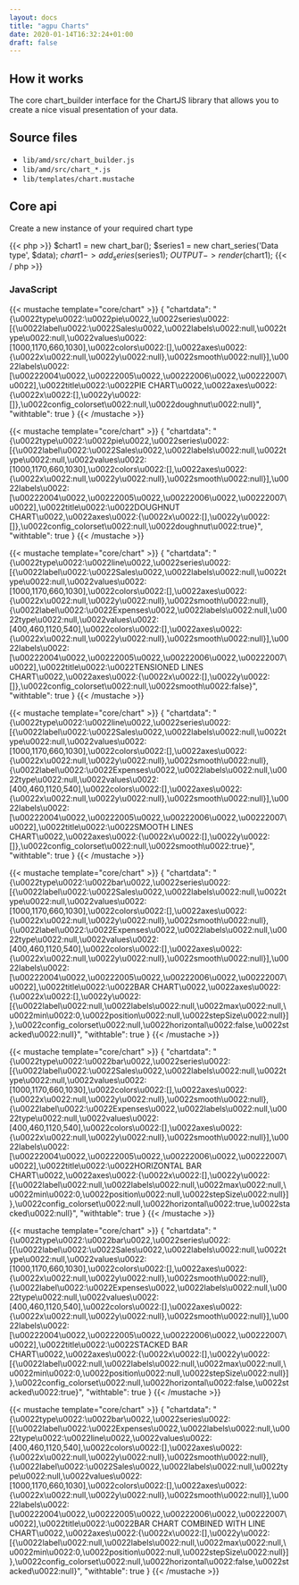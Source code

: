 ```yaml
---
layout: docs
title: "agpu Charts"
date: 2020-01-14T16:32:24+01:00
draft: false
---
```


## How it works

The core chart_builder interface for the ChartJS library that allows you to create a nice visual presentation of your data.

## Source files

* `lib/amd/src/chart_builder.js`
* `lib/amd/src/chart_*.js`
* `lib/templates/chart.mustache`

## Core api

Create a new instance of your required chart type

{{< php >}}
  $chart1 = new chart_bar();
  $series1 = new chart_series('Data type', $data);
  $chart1->add_series($series1);
  $OUTPUT->render($chart1);
{{< / php >}}


### JavaScript

{{< mustache template="core/chart" >}}
{
    "chartdata": "{\u0022type\u0022:\u0022pie\u0022,\u0022series\u0022:[{\u0022label\u0022:\u0022Sales\u0022,\u0022labels\u0022:null,\u0022type\u0022:null,\u0022values\u0022:[1000,1170,660,1030],\u0022colors\u0022:[],\u0022axes\u0022:{\u0022x\u0022:null,\u0022y\u0022:null},\u0022smooth\u0022:null}],\u0022labels\u0022:[\u00222004\u0022,\u00222005\u0022,\u00222006\u0022,\u00222007\u0022],\u0022title\u0022:\u0022PIE CHART\u0022,\u0022axes\u0022:{\u0022x\u0022:[],\u0022y\u0022:[]},\u0022config_colorset\u0022:null,\u0022doughnut\u0022:null}",
    "withtable": true
}
{{< /mustache >}}

{{< mustache template="core/chart" >}}
{
    "chartdata": "{\u0022type\u0022:\u0022pie\u0022,\u0022series\u0022:[{\u0022label\u0022:\u0022Sales\u0022,\u0022labels\u0022:null,\u0022type\u0022:null,\u0022values\u0022:[1000,1170,660,1030],\u0022colors\u0022:[],\u0022axes\u0022:{\u0022x\u0022:null,\u0022y\u0022:null},\u0022smooth\u0022:null}],\u0022labels\u0022:[\u00222004\u0022,\u00222005\u0022,\u00222006\u0022,\u00222007\u0022],\u0022title\u0022:\u0022DOUGHNUT CHART\u0022,\u0022axes\u0022:{\u0022x\u0022:[],\u0022y\u0022:[]},\u0022config_colorset\u0022:null,\u0022doughnut\u0022:true}",
    "withtable": true
}
{{< /mustache >}}

{{< mustache template="core/chart" >}}
{
    "chartdata": "{\u0022type\u0022:\u0022line\u0022,\u0022series\u0022:[{\u0022label\u0022:\u0022Sales\u0022,\u0022labels\u0022:null,\u0022type\u0022:null,\u0022values\u0022:[1000,1170,660,1030],\u0022colors\u0022:[],\u0022axes\u0022:{\u0022x\u0022:null,\u0022y\u0022:null},\u0022smooth\u0022:null},{\u0022label\u0022:\u0022Expenses\u0022,\u0022labels\u0022:null,\u0022type\u0022:null,\u0022values\u0022:[400,460,1120,540],\u0022colors\u0022:[],\u0022axes\u0022:{\u0022x\u0022:null,\u0022y\u0022:null},\u0022smooth\u0022:null}],\u0022labels\u0022:[\u00222004\u0022,\u00222005\u0022,\u00222006\u0022,\u00222007\u0022],\u0022title\u0022:\u0022TENSIONED LINES CHART\u0022,\u0022axes\u0022:{\u0022x\u0022:[],\u0022y\u0022:[]},\u0022config_colorset\u0022:null,\u0022smooth\u0022:false}",
    "withtable": true
}
{{< /mustache >}}

{{< mustache template="core/chart" >}}
{
    "chartdata": "{\u0022type\u0022:\u0022line\u0022,\u0022series\u0022:[{\u0022label\u0022:\u0022Sales\u0022,\u0022labels\u0022:null,\u0022type\u0022:null,\u0022values\u0022:[1000,1170,660,1030],\u0022colors\u0022:[],\u0022axes\u0022:{\u0022x\u0022:null,\u0022y\u0022:null},\u0022smooth\u0022:null},{\u0022label\u0022:\u0022Expenses\u0022,\u0022labels\u0022:null,\u0022type\u0022:null,\u0022values\u0022:[400,460,1120,540],\u0022colors\u0022:[],\u0022axes\u0022:{\u0022x\u0022:null,\u0022y\u0022:null},\u0022smooth\u0022:null}],\u0022labels\u0022:[\u00222004\u0022,\u00222005\u0022,\u00222006\u0022,\u00222007\u0022],\u0022title\u0022:\u0022SMOOTH LINES CHART\u0022,\u0022axes\u0022:{\u0022x\u0022:[],\u0022y\u0022:[]},\u0022config_colorset\u0022:null,\u0022smooth\u0022:true}",
    "withtable": true
}
{{< /mustache >}}

{{< mustache template="core/chart" >}}
{
    "chartdata": "{\u0022type\u0022:\u0022bar\u0022,\u0022series\u0022:[{\u0022label\u0022:\u0022Sales\u0022,\u0022labels\u0022:null,\u0022type\u0022:null,\u0022values\u0022:[1000,1170,660,1030],\u0022colors\u0022:[],\u0022axes\u0022:{\u0022x\u0022:null,\u0022y\u0022:null},\u0022smooth\u0022:null},{\u0022label\u0022:\u0022Expenses\u0022,\u0022labels\u0022:null,\u0022type\u0022:null,\u0022values\u0022:[400,460,1120,540],\u0022colors\u0022:[],\u0022axes\u0022:{\u0022x\u0022:null,\u0022y\u0022:null},\u0022smooth\u0022:null}],\u0022labels\u0022:[\u00222004\u0022,\u00222005\u0022,\u00222006\u0022,\u00222007\u0022],\u0022title\u0022:\u0022BAR CHART\u0022,\u0022axes\u0022:{\u0022x\u0022:[],\u0022y\u0022:[{\u0022label\u0022:null,\u0022labels\u0022:null,\u0022max\u0022:null,\u0022min\u0022:0,\u0022position\u0022:null,\u0022stepSize\u0022:null}]},\u0022config_colorset\u0022:null,\u0022horizontal\u0022:false,\u0022stacked\u0022:null}",
    "withtable": true
}
{{< /mustache >}}

{{< mustache template="core/chart" >}}
{
    "chartdata": "{\u0022type\u0022:\u0022bar\u0022,\u0022series\u0022:[{\u0022label\u0022:\u0022Sales\u0022,\u0022labels\u0022:null,\u0022type\u0022:null,\u0022values\u0022:[1000,1170,660,1030],\u0022colors\u0022:[],\u0022axes\u0022:{\u0022x\u0022:null,\u0022y\u0022:null},\u0022smooth\u0022:null},{\u0022label\u0022:\u0022Expenses\u0022,\u0022labels\u0022:null,\u0022type\u0022:null,\u0022values\u0022:[400,460,1120,540],\u0022colors\u0022:[],\u0022axes\u0022:{\u0022x\u0022:null,\u0022y\u0022:null},\u0022smooth\u0022:null}],\u0022labels\u0022:[\u00222004\u0022,\u00222005\u0022,\u00222006\u0022,\u00222007\u0022],\u0022title\u0022:\u0022HORIZONTAL BAR CHART\u0022,\u0022axes\u0022:{\u0022x\u0022:[],\u0022y\u0022:[{\u0022label\u0022:null,\u0022labels\u0022:null,\u0022max\u0022:null,\u0022min\u0022:0,\u0022position\u0022:null,\u0022stepSize\u0022:null}]},\u0022config_colorset\u0022:null,\u0022horizontal\u0022:true,\u0022stacked\u0022:null}",
    "withtable": true
}
{{< /mustache >}}

{{< mustache template="core/chart" >}}
{
    "chartdata": "{\u0022type\u0022:\u0022bar\u0022,\u0022series\u0022:[{\u0022label\u0022:\u0022Sales\u0022,\u0022labels\u0022:null,\u0022type\u0022:null,\u0022values\u0022:[1000,1170,660,1030],\u0022colors\u0022:[],\u0022axes\u0022:{\u0022x\u0022:null,\u0022y\u0022:null},\u0022smooth\u0022:null},{\u0022label\u0022:\u0022Expenses\u0022,\u0022labels\u0022:null,\u0022type\u0022:null,\u0022values\u0022:[400,460,1120,540],\u0022colors\u0022:[],\u0022axes\u0022:{\u0022x\u0022:null,\u0022y\u0022:null},\u0022smooth\u0022:null}],\u0022labels\u0022:[\u00222004\u0022,\u00222005\u0022,\u00222006\u0022,\u00222007\u0022],\u0022title\u0022:\u0022STACKED BAR CHART\u0022,\u0022axes\u0022:{\u0022x\u0022:[],\u0022y\u0022:[{\u0022label\u0022:null,\u0022labels\u0022:null,\u0022max\u0022:null,\u0022min\u0022:0,\u0022position\u0022:null,\u0022stepSize\u0022:null}]},\u0022config_colorset\u0022:null,\u0022horizontal\u0022:false,\u0022stacked\u0022:true}",
    "withtable": true
}
{{< /mustache >}}

{{< mustache template="core/chart" >}}
{
    "chartdata": "{\u0022type\u0022:\u0022bar\u0022,\u0022series\u0022:[{\u0022label\u0022:\u0022Expenses\u0022,\u0022labels\u0022:null,\u0022type\u0022:\u0022line\u0022,\u0022values\u0022:[400,460,1120,540],\u0022colors\u0022:[],\u0022axes\u0022:{\u0022x\u0022:null,\u0022y\u0022:null},\u0022smooth\u0022:null},{\u0022label\u0022:\u0022Sales\u0022,\u0022labels\u0022:null,\u0022type\u0022:null,\u0022values\u0022:[1000,1170,660,1030],\u0022colors\u0022:[],\u0022axes\u0022:{\u0022x\u0022:null,\u0022y\u0022:null},\u0022smooth\u0022:null}],\u0022labels\u0022:[\u00222004\u0022,\u00222005\u0022,\u00222006\u0022,\u00222007\u0022],\u0022title\u0022:\u0022BAR CHART COMBINED WITH LINE CHART\u0022,\u0022axes\u0022:{\u0022x\u0022:[],\u0022y\u0022:[{\u0022label\u0022:null,\u0022labels\u0022:null,\u0022max\u0022:null,\u0022min\u0022:0,\u0022position\u0022:null,\u0022stepSize\u0022:null}]},\u0022config_colorset\u0022:null,\u0022horizontal\u0022:false,\u0022stacked\u0022:null}",
    "withtable": true
}
{{< /mustache >}}
